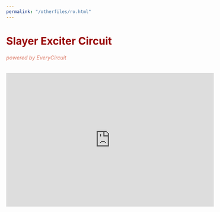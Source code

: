 ```yaml
---
permalink: "/otherfiles/ro.html"
---
```

<h1 style="color: #980000">Slayer Exciter Circuit</h1>
<h6 style="color: #dd7e6b">powered by EveryCircuit</h6>
<iframe width="560" height="360" src="https://everycircuit.com/embed/4586548894629888" frameborder="0"></iframe>
